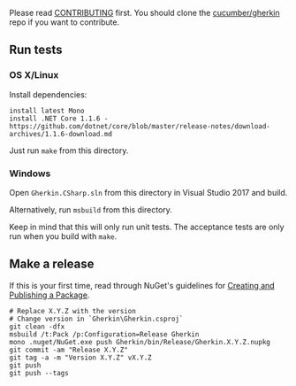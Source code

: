 Please read [CONTRIBUTING](https://github.com/cucumber/gherkin/blob/master/CONTRIBUTING.md) first.
You should clone the [cucumber/gherkin](https://github.com/cucumber/gherkin) repo if you want
to contribute.

## Run tests

### OS X/Linux

Install dependencies:

    install latest Mono
    install .NET Core 1.1.6 - https://github.com/dotnet/core/blob/master/release-notes/download-archives/1.1.6-download.md
    
Just run `make` from this directory.

### Windows

Open `Gherkin.CSharp.sln` from this directory in Visual Studio 2017 and build.

Alternatively, run `msbuild` from this directory.

Keep in mind that this will only run unit tests. The acceptance tests are only
run when you build with `make`.

## Make a release

If this is your first time, read through NuGet's guidelines for
[Creating and Publishing a Package](https://docs.nuget.org/create/creating-and-publishing-a-package).

    # Replace X.Y.Z with the version
    # Change version in `Gherkin\Gherkin.csproj`
    git clean -dfx
    msbuild /t:Pack /p:Configuration=Release Gherkin
    mono .nuget/NuGet.exe push Gherkin/bin/Release/Gherkin.X.Y.Z.nupkg
    git commit -am "Release X.Y.Z"
    git tag -a -m "Version X.Y.Z" vX.Y.Z
    git push
    git push --tags
